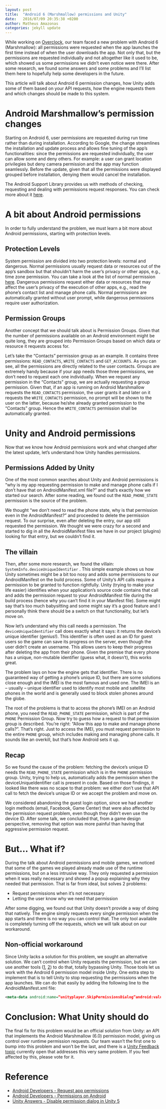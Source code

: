 ```yaml
---
layout: post
title:  "Android 6 (Marshmallow) permissions and Unity"
date:   2016/07/09 20:35:38 +0200
author: Matheus Amazonas
categories: jekyll update
---
```

While working on [Overclock](http://sky.vu/oc), our team faced a new problem with Android 6 (Marshmallow): all permissions were requested when the app launches the first time instead of when the user downloads the app. Not only that, but the permissions are requested individually and not altogether like it used to be, which showed us some permissions we didn’t even notice were there. After some research, we found some answers and some problems and I’ll list them here to hopefully help some developers in the future.

This article will talk about Android 6 permission changes, how Unity adds some of them based on your API requests, how the engine requests them and which changes should be made to this system.

# Android Marshmallow’s permission changes 

Starting on Android 6, user permissions are requested during run time rather than during installation. According to Google, the change streamlines the installation and update process and allows fine tuning of the app’s functionalities: since the permissions are requested individually, the user can allow some and deny others. For example: a user can grant location privilegies but deny camera permission and the app may function seamlessly. Before the update, given that all the permissions were displayed grouped before installation, denying them would cancel the installation.

The Android Support Library provides us with methods of checking, requesting and dealing with permissions request responses. You can check more about it [here](http://developer.android.com/training/permissions/requesting.html).

# A bit about Android permissions 

In order to fully understand the problem, we must learn a bit more about Android permissions, starting with protection levels.

## Protection Levels

System permission are divided into two protection levels: normal and dangerous. Normal permissions usually request data or resources out of the app’s sandbox but that shouldn’t harm the user’s privacy or other apps, e.g., time zone permission. You can take a look at the list of normal permission [here](http://developer.android.com/guide/topics/security/normal-permissions.html). Dangerous permissions request either data or resources that may affect the user’s privacy of the execution of other apps, e.g., read the phone’s contact list and manage phone calls. Normal permissions are automatically granted without user prompt, while dangerous permissions require user authorization.

## Permission Groups

Another concept that we should talk about is Permission Groups. Given that the number of permissions available on an Android environment might be quite long, they are grouped into Permission Groups based on which data or resource it requests access for.

Let’s take the “Contacts” permission group as an example. It contains three permissions: `READ_CONTACTS`, `WRITE_CONTACTS` and `GET_ACCOUNTS`. As you can see, all the permissions are directly related to the user contacts. Groups are extremely handy because if your app needs those three permissions, we don’t need to request each one individually. When we request any permission in the “Contacts” group, we are actually requesting a group permission. Given that, if an app is running on Android Marshmallow requests the `READ_CONTACTS` permission, the user grants it and later on it requests the `WRITE_CONTACTS` permission, no prompt will be shown to the user on the latter, because he/she already granted permission to the “Contacts” group. Hence the `WRITE_CONTACTS` permission shall be automatically granted.

# Unity and Android permissions 

Now that we know how Android permissions work and what changed after the latest update, let’s understand how Unity handles permissions.

## Permissions Added by Unity

One of the most common searches about Unity and Android permissions is “why is my app requesting permission to make and manage phone calls if I don’t have that on AndroidManifest.xml file?” and that’s exactly how we started our search. After some reading, we found out the `READ_PHONE_STATE` permission is the source of the problem.

We thought “we don’t need to read the phone state, why is that permission even in the AndroidManifest?” and proceeded to delete the permission request. To our surprise, even after deleting the entry, our app still requested the permission. We thought we were crazy for a second and started to dig in all the AndroidManifest files we have in our project (plugins) looking for that entry, but we couldn’t find it.

## The villain

Then, after some more research, we found the villain:  `SystemInfo.deviceUniqueIdentifier` . This simple example shows us how Unity sometimes might be a bit too nosy and adds some permissions to our AndroidManifest on the build process. Some of Unity’s API calls require a permission to be granted to function rightfully. Unity (trying to make your life easier) identifies when your application’s source code contains that call and adds the permission request to your AndroidManifest file during the build process (hence why you can’t find it in your Manifest file). Some might say that’s too much babysitting and some might say it’s a good feature and I personally think there should be a switch on that functionality, but let’s move on.

Now let’s understand why this call needs a permission. The `deviceUniqueIdentifier` call does exactly what it says: it returns the device’s unique identifier (genius!). This identifier is often used as an ID for guest users so the game can save its progress on the server, even though the user didn’t create an username. This allows users to keep their progress after deleting the app from their phone. Given the premise that every phone has a unique, non-mutable identifier (guess what, it doesn’t), this works great.

The problem lays on how the engine gets that identifier. There is no guaranteed way of getting a phone’s unique ID, but there are some solutions close enough and the IMEI is the most famous and used one. The IMEI is an – usually – unique identifier used to identify most mobile and satellite phones in the world and is generally used to block stolen phones around the globe.

The root of the problems is that to access the phone’s IMEI on an Android phone, you need the `READ_PHONE_STATE` permission, which is part of the `PHONE` Permission Group. Now try to guess how a request to that permission group is described. You’re right: “Allow this app to make and manage phone calls?”. That’s right. Just to access the IMEI, you must request permission to the entire `PHONE` group, which includes making and managing phone calls. It sounds like an overkill, but that’s how Android sets it up.

## Recap

So we found the cause of the problem: fetching the device’s unique ID needs the `READ_PHONE_STATE` permission which is in the `PHONE` permission group. Unity, trying to help us, automatically adds the permission when the deviceUniqueIdentifier call is present in code. Based on those findings, it looked like there was no scape to that problem: we either don’t use that API call to fetch the device’s unique ID or we accept the problem and move on.

We considered abandoning the guest login option, since we had another login methods (email, Facebook, Game Center) that were also affected by the permission request problem, even though they didn’t even use the device ID. After some talk, we concluded that, from a game design perspective, removing that option was more painful than having that aggressive permission request.

# But… What if?

During the talk about Android permissions and mobile games, we noticed that some of the games we played already made use of the runtime permissions, but on a less intrusive way. They only requested a permission when it was really necessary and showed a popup explaining why they needed that permission. That is far from ideal, but solves 2 problems:

- Request permissions when it’s not necessary
- Letting the user know why we need that permission

After some digging, we found out that Unity doesn’t provide a way of doing that natively. The engine simply requests every single permission when the app starts and there is no way you can control that. The only tool available is completely turning off the requests, which we will talk about on our workaround.

## Non-official workaround

Since Unity lacks a solution for this problem, we sought an alternative solution. We can’t control when Unity requests the permission, but we can use another tools ([1](https://www.assetstore.unity3d.com/en/#!/content/62735), [2](http://stackoverflow.com/questions/35027043/implementing-android-6-0-permissions-in-unity3d/)) to do that, totally bypassing Unity. Those tools let us work with the Android 6 permission model inside Unity. One extra step to implement that is to tell Unity to stop requesting the permissions when the app launches. We can do that easily by adding the following line to the AndroidManifest.xml file:

```xml
<meta-data android:name=“unityplayer.SkipPermissionsDialog”android:value=“true”/>
```

#  Conclusion: What Unity should do 

The final fix for this problem would be an official solution from Unity: an API that implements the Android Marshmallow (6.0) permission model, giving us control over runtime permission requests. Our team wasn’t the first one to bump into this problem and won’t be the last, and there is a [Unity Feedback topic](https://feedback.unity3d.com/suggestions/add-android-m-6-dot-0-permission-model-support) currently open that addresses this very same problem. If you feel affected by this, please vote for it.

# Reference

- [Android Developers - Request app permissions](http://developer.android.com/training/permissions/requesting.html)
- [Android Developers - Permissions on Android](http://developer.android.com/guide/topics/security/permissions.html)
- [Unity Answers - Disable permission dialog in Unity 5](http://answers.unity3d.com/questions/1152724/disable-permission-dialog-in-unity-5.html)